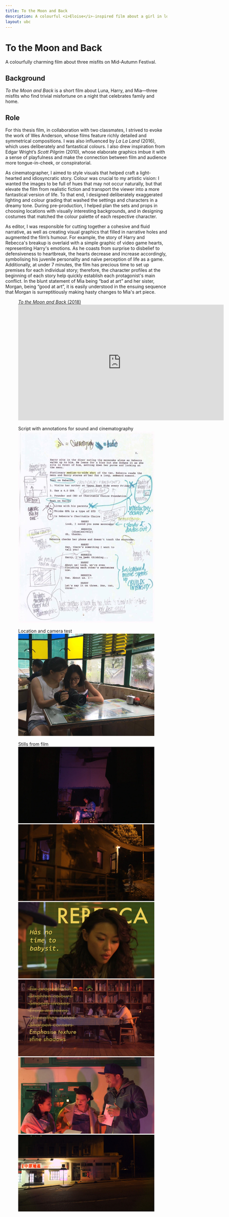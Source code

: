 ```yaml
---
title: To the Moon and Back
description: A colourful <i>Eloise</i>-inspired film about a girl in love.
layout: ubc
---
```


<div class="project-title">
	<h1>To the Moon and Back</h1>
	<p class="desc">A colourfully charming film about three misfits on Mid-Autumn Festival.</p>
</div>

<div class="writeup">
	<h2>Background</h2>
		<p><i>To the Moon and Back</i> is a short film about Luna, Harry, and Mia&mdash;three misfits who find trivial misfortune on a night that celebrates family and home.</p>
	<h2>Role</h2>
		<p>For this thesis film, in collaboration with two classmates, I strived to evoke the work of Wes Anderson, whose films feature richly detailed and symmetrical compositions. I was also influenced by <i>La La Land</i> (2016), which uses deliberately and fantastical colours. I also drew inspiration from Edgar Wright’s <i>Scott Pilgrim</i> (2010), whose elaborate graphics imbue it with a sense of playfulness and make the connection between film and audience more tongue-in-cheek, or conspiratorial.</p>
		<p>As cinematographer, I aimed to style visuals that helped craft a light-hearted and idiosyncratic story. Colour was crucial to my artistic vision: I wanted the images to be full of hues that may not occur naturally, but that elevate the film from realistic fiction and transport the viewer into a more fantastical version of life. To that end, I designed deliberately exaggerated lighting and colour grading that washed the settings and characters in a dreamy tone. During pre-production, I helped plan the sets and props in choosing locations with visually interesting backgrounds, and in designing costumes that matched the colour palette of each respective character.</p>
		<p>As editor, I was responsible for cutting together a cohesive and fluid narrative, as well as creating visual graphics that filled in narrative holes and augmented the film’s humour. For example, the story of Harry and Rebecca's breakup is overlaid with a simple graphic of video game hearts, representing Harry's emotions. As he coasts from surprise to disbelief to defensiveness to heartbreak, the hearts decrease and increase accordingly, symbolising his juvenile personality and naïve perception of life as a game. Additionally, at under 7 minutes, the film has precious time to set up premises for each individual story; therefore, the character profiles at the beginning of each story help quickly establish each protagonist's main conflict. In the blunt statement of Mia being &ldquo;bad at art&rdquo; and her sister, Morgan, being &ldquo;good at art&rdquo;, it is easily understood in the ensuing sequence that Morgan is surreptitiously making hasty changes to Mia's art piece.</p>
</div>

<div class="media">
	<figure>
		<figcaption><a href="https://vimeo.com/253094139"><i>To the Moon and Back</i> (2018)</a></figcaption>
		<iframe src="https://player.vimeo.com/video/253094139?byline=0&portrait=0" width="640" height="360" frameborder="0" webkitallowfullscreen mozallowfullscreen allowfullscreen></iframe>
	</figure>
	<figure>
		<figcaption>Script with annotations for sound and cinematography</figcaption>
		<img src="/assets/img/thesis/annotations.jpg" alt="A page of the script marked with highlights, notes, and diagrams">
	</figure>
	<figure>
		<figcaption>Location and camera test</figcaption>
		<img src="/assets/img/thesis/location.jpg" alt="Director and me sitting in a diner booth, conducting camera tests">
	</figure>
	<figure class="grid">
		<figcaption>Stills from film</figcaption>
		<img src="/assets/img/thesis/still-1.jpg" alt="Luna sitting on a chair">
		<img src="/assets/img/thesis/still-2.jpg" alt="Luna leaving the shack">
		<img src="/assets/img/thesis/still-3.jpg" alt="Rebecca's introduction">
		<img src="/assets/img/thesis/still-4.jpg" alt="Morgan making changes to Mia's art">
		<img src="/assets/img/thesis/still-5.jpg" alt="Luna, Mia, and Harry">
		<img src="/assets/img/thesis/still-6.jpg" alt="Luna jumping for joy">
	</figure>
	<!-- <figure class="grid">
		<figcaption>Chapter cards, inspired by storybooks and anaglyphs</figcaption>
		<img src="/assets/img/ursula/chapter-1.png" alt="Chapter 1">
		<img src="/assets/img/ursula/chapter-2.png" alt="Chapter 2">
		<img src="/assets/img/ursula/chapter-3.png" alt="Chapter 3">
	</figure> -->
</div>